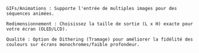  
    GIFs/Animations : Supporte l'entrée de multiples images pour des séquences animées.

    Redimensionnement : Choisissez la taille de sortie (L x H) exacte pour votre écran (OLED/LCD).

    Qualité : Option de Dithering (Tramage) pour améliorer la fidélité des couleurs sur écrans monochromes/faible profondeur.
